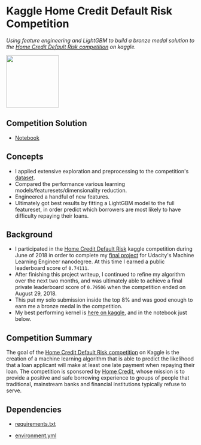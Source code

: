 # Kaggle Home Credit Default Risk Competition
*Using feature engineering and LightGBM to build a bronze medal solution to the [Home Credit Default Risk competition](https://www.kaggle.com/c/home-credit-default-risk) on kaggle.*

<img src="https://github.com/jamesdellinger/kaggle_home_credit_default_risk_competition/blob/master/images/thumb76_76.png" height="140">

## Competition Solution
* [Notebook](http://nbviewer.jupyter.org/github.com/jamesdellinger/kaggle_home_credit_default_risk_competition/blob/master/kernel_home_credit_putting_all_the_steps_together_v10.ipynb)

## Concepts
* I applied extensive exploration and preprocessing to the competition's [dataset](https://www.kaggle.com/c/home-credit-default-risk/data).
* Compared the performance various learning models/featuresets/dimensionality reduction.
* Engineered a handful of new features.
* Ultimately got best results by fitting a LightGBM model to the full featureset, in order predict which borrowers are most likely to have difficulty repaying their loans.

## Background
* I participated in the [Home Credit Default Risk](https://www.kaggle.com/c/home-credit-default-risk) kaggle competition during June of 2018 in order to complete my [final project](https://github.com/jamesdellinger/machine_learning_nanodegree_capstone_project) for Udacity's Machine Learning Engineer nanodegree. At this time I earned a public leaderboard score of `0.74111`.
* After finishing this project writeup, I continued to refine my algorithm over the next two months, and was ultimately able to achieve a final private leaderboard score of `0.79506` when the competition ended on August 29, 2018.
* This put my solo submission inside the top 8% and was good enough to earn me a bronze medal in the competition.
* My best performing kernel is [here on kaggle](https://www.kaggle.com/jamesdellinger/home-credit-putting-all-the-steps-together), and in the notebook just below.

## Competition Summary
The goal of the [Home Credit Default Risk competition](https://www.kaggle.com/c/home-credit-default-risk) on Kaggle is the creation of a machine learning algorithm that is able to predict the likelihood that a loan applicant will make at least one late payment when repaying their loan. The competition is sponsored by [Home Credit](http://www.homecredit.net), whose mission is to provide a positive and safe borrowing experience to groups of people that traditional, mainstream banks and financial institutions typically refuse to serve.

## Dependencies
* [requirements.txt](https://github.com/jamesdellinger/kaggle_home_credit_default_risk_competition/blob/master/requirements.txt)

* [environment.yml](https://github.com/jamesdellinger/kaggle_home_credit_default_risk_competition/blob/master/exploration.ipynb)
